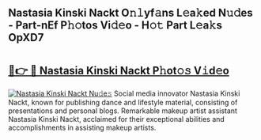## Nastasia Kinski Nackt O𝚗𝚕yf𝚊ns L𝚎a𝚔ed N𝚞𝚍es - Part-nEf P𝚑𝚘tos Vi𝚍𝚎o - H𝚘𝚝 Part L𝚎a𝚔s OpXD7

# <h2><a href="http://kfeem1.oniu.top/?m=Nastasia+Kinski+Nackt">🔗👉 🔴 Nastasia Kinski Nackt P𝚑ot𝚘𝚜 V𝚒d𝚎o</a></h2>

[![Nastasia Kinski Nackt Nu𝚍e𝚜](https://i.imgur.com/0qMVB7G.gif)](http://kfeem1.oniu.top/?m=Nastasia+Kinski+Nackt)
Social media innovator Nastasia Kinski Nackt, known for publishing dance and lifestyle material, consisting of presentations and personal blogs. Remarkable makeup artist assistant Nastasia Kinski Nackt, acclaimed for their exceptional abilities and accomplishments in assisting makeup artists.  
